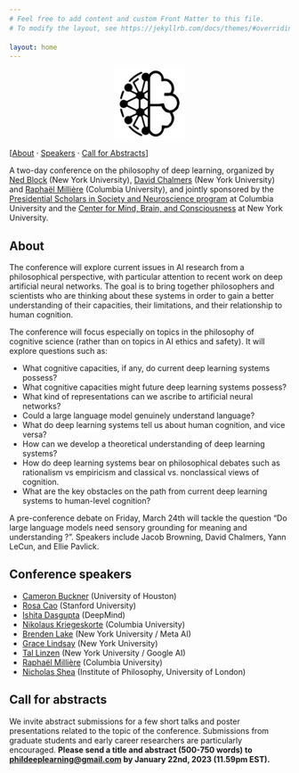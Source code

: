 ```yaml
---
# Feel free to add content and custom Front Matter to this file.
# To modify the layout, see https://jekyllrb.com/docs/themes/#overriding-theme-defaults

layout: home
---
```


<script src="https://kit.fontawesome.com/74942b0a11.js" crossorigin="anonymous"></script>

<p style="text-align:center;"><img width="25%" src="logo.png" alt="Logo" loading="lazy"></p>

[[About](#about) · [Speakers](#conference-speakers) · [Call for Abstracts](#call-for-abstracts)]

A two-day conference on the philosophy of deep learning, organized by [Ned Block](https://www.nedblock.us/) (New York University), [David Chalmers](https://consc.net/) (New York University) and [Raphaël Millière](https://raphaelmilliere.com) (Columbia University), and jointly sponsored by the [Presidential Scholars in Society and Neuroscience program](https://scienceandsociety.columbia.edu/content/presidential-scholars-society-and-neuroscience) at Columbia University and the [Center for Mind, Brain, and Consciousness](https://wp.nyu.edu/consciousness/) at New York University.

## About

The conference will explore current issues in AI research from a philosophical perspective, with particular attention to recent work on deep artificial neural networks. The goal is to bring together philosophers and scientists who are thinking about these systems in order to gain a better understanding of their capacities, their limitations, and their relationship to human cognition.

The conference will focus especially on topics in the philosophy of cognitive science (rather than on topics in AI ethics and safety).  It will explore questions such as:

- What cognitive capacities, if any, do current deep learning systems possess?
- What cognitive capacities might future deep learning systems possess?
- What kind of representations can we ascribe to artificial neural networks?
- Could a large language model genuinely understand language?
- What do deep learning systems tell us about human cognition, and vice versa?
- How can we develop a theoretical understanding of deep learning systems?
- How do deep learning systems bear on philosophical debates such as rationalism vs empiricism and classical vs. nonclassical views of cognition.
- What are the key obstacles on the path from current deep learning systems to human-level cognition?

A pre-conference debate on Friday, March 24th will tackle the question “Do large language models need sensory grounding for meaning and understanding ?”.  Speakers include Jacob Browning, David Chalmers, Yann LeCun, and Ellie Pavlick.

## Conference speakers

- [Cameron Buckner](http://cameronbuckner.net/) (University of Houston) <a href="https://scholar.google.com/citations?user=OXgCldoAAAAJ&hl=en&oi=ao"><i class="fa-solid fa-graduation-cap"></i></a>
- [Rosa Cao](https://sites.google.com/site/luosha/home) (Stanford University) <a href="https://scholar.google.com/citations?hl=en&user=Zq4LxlUAAAA"><i class="fa-solid fa-graduation-cap"></i></a>
- [Ishita Dasgupta](https://ishita-dg.github.io/) (DeepMind) <a href="https://scholar.google.com/citations?hl=en&user=eJt6cSIAAAAJ"><i class="fa-solid fa-graduation-cap"></i></a>
- [Nikolaus Kriegeskorte](https://zuckermaninstitute.columbia.edu/nikolaus-kriegeskorte-phd) (Columbia University) <a href="https://scholar.google.com/citations?hl=en&user=w6M4YN4AAAAJ"><i class="fa-solid fa-graduation-cap"></i></a>
- [Brenden Lake](https://cims.nyu.edu/~brenden/) (New York University / Meta AI) <a href="https://scholar.google.com/citations?hl=en&user=vspmOX8AAAAJ"><i class="fa-solid fa-graduation-cap"></i></a>
- [Grace Lindsay](https://gracewlindsay.com/) (New York University) <a href="https://scholar.google.com/citations?user=4kETHY4AAAAJ&hl=en&oi=sra"><i class="fa-solid fa-graduation-cap"></i></a>
- [Tal Linzen](https://tallinzen.net/) (New York University / Google AI) <a href="https://scholar.google.com/citations?hl=en&user=5mJDXjoAAAAJ"><i class="fa-solid fa-graduation-cap"></i></a>
- [Raphaël Millière](https://www.raphaelmilliere.com/) (Columbia University) <a href="https://scholar.google.com/citations?hl=en&user=_2kiRH0AAAAJ"><i class="fa-solid fa-graduation-cap"></i></a>
- [Nicholas Shea](https://www.nicholasshea.co.uk/) (Institute of Philosophy, University of London) <a href="https://scholar.google.com/citations?hl=en&user=zWV1_3oAAAAJ"><i class="fa-solid fa-graduation-cap"></i></a>

## Call for abstracts

We invite abstract submissions for a few short talks and poster presentations related to the topic of the conference. Submissions from graduate students and early career researchers are particularly encouraged. **Please send a title and abstract (500-750 words) to [phildeeplearning@gmail.com](mailto:phildeeplearning@gmail.com) by January 22nd, 2023 (11.59pm EST).**

